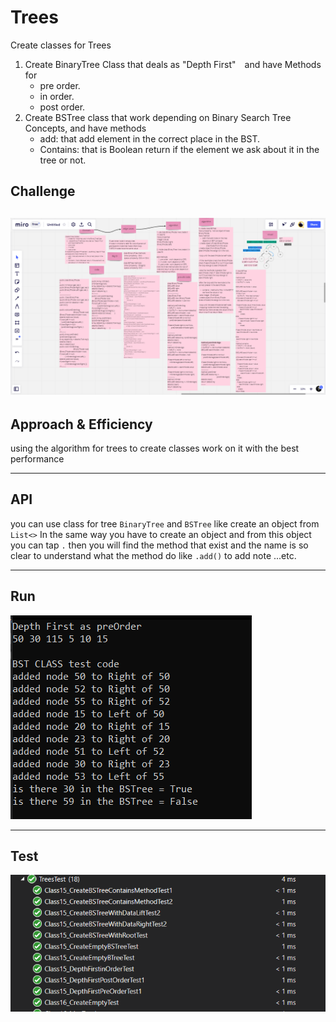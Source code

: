 # Trees 
Create classes for Trees 
1. Create BinaryTree Class that deals as "Depth First" and have Methods for
    - pre order.
    - in order.
    - post order.
2. Create BSTree class that work depending on Binary Search Tree Concepts, and have methods
    - add: that add element in the correct place in the BST.
    - Contains: that is Boolean return if the element we ask about it in the tree or not.

## Challenge


![img](../image/class15/Class15.png)
-----   
## Approach & Efficiency

using the algorithm for trees to create classes work on it with the best performance

-----
## API
you can use class for tree `BinaryTree` and `BSTree` like create an object from `List<>`
In the same way you have to create an object and from this object you can tap `.` then you will find the method that exist and the name is so clear to understand what the method do like `.add()` to add note ...etc.

-----
## Run 


![img](../image/class15/run15.PNG)

-----
## Test


![img](../image/class15/test15.PNG)